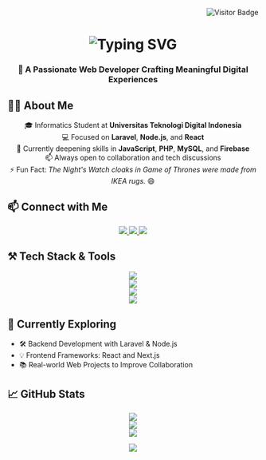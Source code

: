 <!-- Visitor Counter -->
<p align="right">
  <img src="https://visitor-badge.laobi.icu/badge?page_id=wildanwigenta.wildanwigenta" alt="Visitor Badge" />
</p>

<!-- Typing SVG Header -->
<h1 align="center">
  <img src="https://readme-typing-svg.herokuapp.com?font=Righteous&size=35&center=true&vCenter=true&width=600&height=70&duration=4000&lines=Hi+There,+I'm+Wildan!+👋;Web+Developer+from+Indonesia;Passionate+Lifelong+Learner" alt="Typing SVG" />
</h1>

<h3 align="center">🚀 A Passionate Web Developer Crafting Meaningful Digital Experiences</h3>

## 🙋‍♂️ About Me

<div align="center">

🎓 Informatics Student at **Universitas Teknologi Digital Indonesia**  
💻 Focused on **Laravel**, **Node.js**, and **React**  
🌱 Currently deepening skills in **JavaScript**, **PHP**, **MySQL**, and **Firebase**  
📫 Always open to collaboration and tech discussions  
⚡ Fun Fact: *The Night's Watch cloaks in Game of Thrones were made from IKEA rugs.* 😄  

</div>

## 📫 Connect with Me

<div align="center">
  <a href="mailto:wildanwigenta52@gmail.com">
    <img src="https://img.shields.io/badge/Gmail-EA4335?style=for-the-badge&logo=gmail&logoColor=white" />
  </a>
  <a href="https://linkedin.com/in/wildan-wigenta-28a853274/" target="_blank">
    <img src="https://img.shields.io/badge/LinkedIn-0077B5?style=for-the-badge&logo=linkedin&logoColor=white" />
  </a>
  <a href="#" target="_blank">
    <img src="https://img.shields.io/badge/Portfolio-FF5722?style=for-the-badge&logo=aboutdotme&logoColor=white" />
  </a>
</div>

## ⚒️ Tech Stack & Tools

<div align="center">
  <img src="https://skillicons.dev/icons?i=html,css,js,ts,php,python,c,java" /><br>
  <img src="https://skillicons.dev/icons?i=mysql,mongodb,firebase,laravel,nodejs,express" /><br>
  <img src="https://skillicons.dev/icons?i=react,nextjs,tailwind,bootstrap" /><br>
  <img src="https://skillicons.dev/icons?i=git,github,vscode,figma" />
</div>

## 🌱 Currently Exploring

- 🛠 Backend Development with Laravel & Node.js  
- 💡 Frontend Frameworks: React and Next.js  
- 📚 Real-world Web Projects to Improve Collaboration  

## 📈 GitHub Stats

<div align="center">
  <img src="https://github-readme-stats.vercel.app/api?username=wildanwigenta&show_icons=true&theme=radical&hide_title=true&count_private=true" /><br>
  <img src="https://github-readme-streak-stats.herokuapp.com/?user=wildanwigenta&theme=radical" /><br>
  <img src="https://github-readme-stats.vercel.app/api/top-langs/?username=wildanwigenta&layout=compact&theme=radical" />
</div>

<p align="center">
  <img src="https://capsule-render.vercel.app/api?type=waving&color=0:00C9FF,100:92FE9D&height=120&section=footer" />
</p>
